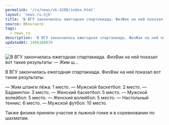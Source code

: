 ```yaml
---
permalink: '/ru/news/vk-4208/index.html'
layout: 'news.ru.njk'
title: 'В ВГУ закончилась ежегодная спартакиада. ФизФак на ней показал вот такие результаты:    — Жим ш'
source: ВКонтакте
tags:
  - news_ru
description: 'В ВГУ закончилась ежегодная спартакиада. ФизФак на ней показал вот такие результаты:    — Жим ш…'
updatedAt: 1496160070
---
```

![В ВГУ закончилась ежегодная спартакиада. ФизФак на ней показал вот такие результаты:    — Жим ш…](https://sun9-7.userapi.com/impf/c639324/v639324484/22c2c/ovgtrRKl1mA.jpg?size=1200x740&quality=96&proxy=1&sign=c1003bd01f2f6e6be3a47171e700488c&c_uniq_tag=m0BANUqw88MCNUF9os9Z23ejTCXXVpuhsf-qih4wGXc&type=album)

В ВГУ закончилась ежегодная спартакиада. ФизФак на ней показал вот такие результаты:

— Жим штанги лёжа: 1 место.
— Мужской баскетбол: 2 место.
— Бадминтон: 3 место.
— Женский баскетбол: 5 место.
— Мужской волейбол: 5 место.
— Женский волейбол: 5 место.
— Настольный теннис: 6 место.
— Мужской футбол: 10 место.

Также физики приняли участие в лыжной гонке и в соревновании по шахматам.
